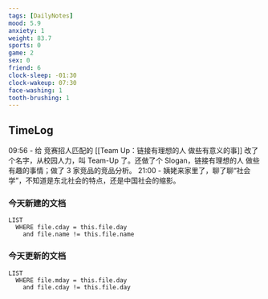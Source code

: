 ```yaml
---
tags: [DailyNotes]
mood: 5.9
anxiety: 1
weight: 83.7
sports: 0
game: 2
sex: 0
friend: 6
clock-sleep: -01:30
clock-wakeup: 07:30
face-washing: 1
tooth-brushing: 1
---
```


## TimeLog

09:56 - 给 竞赛招人匹配的 [[Team Up：链接有理想的人 做些有意义的事]] 改了个名字，从校园人力，叫 Team-Up 了。还做了个 Slogan，链接有理想的人 做些有趣的事情；做了 3 家竞品的竞品分析。
21:00 - 姨姥来家里了，聊了聊“社会学”，不知道是东北社会的特点，还是中国社会的缩影。

### 今天新建的文档
```dataview
LIST 
  WHERE file.cday = this.file.day
    and file.name != this.file.name
```

### 今天更新的文档
```dataview
LIST
  WHERE file.mday = this.file.day
    and file.cday != this.file.day
```
